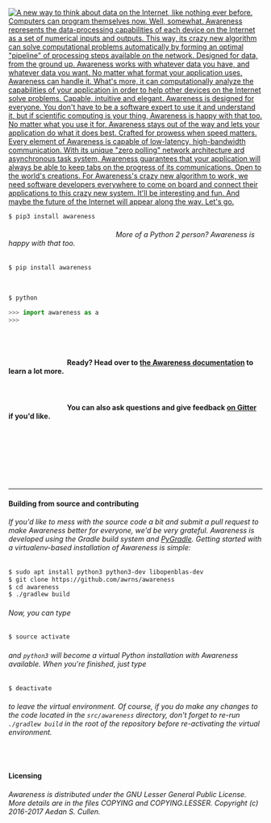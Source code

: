 
<a href="#">

![A new way to think about data on the Internet, like nothing ever before. Computers can program themselves now. Well, somewhat. Awareness represents the data-processing capabilities of each device on the Internet as a set of numerical inputs and outputs. This way, its crazy new algorithm can solve computational problems automatically by forming an optimal "pipeline" of processing steps available on the network. Designed for data,
from the ground up. Awareness works with whatever data you have, and whatever data you want. No matter what format your application uses, Awareness can handle it. What's more, it can computationally analyze the capabilities of your application in order to help other devices on the Internet solve problems. Capable, intuitive
and elegant. Awareness is designed for everyone. You don't have to be a software expert to use it and understand it, but if scientific computing is your thing, Awareness is happy with that too. No matter what you use it for, Awareness stays out of the way and lets your application do what it does best. Crafted for prowess
when speed matters. Every element of Awareness is capable of low-latency, high-bandwidth communication. With its unique "zero polling" network architecture ard asynchronous task system, Awareness guarantees that your application will always be able to keep tabs on the progress of its communications. Open to the 
world's creations. For Awareness's crazy new algorithm to work, we need software developers everywhere to come on board and connect their applications to this crazy new system. It'll be interesting and fun. And maybe the future of the Internet will appear along the way. Let's go.](graphics/banner.png)

</a>

```bash
$ pip3 install awareness
```
###### &nbsp;&nbsp;&nbsp;&nbsp;&nbsp;&nbsp;&nbsp;&nbsp;&nbsp;&nbsp;&nbsp;&nbsp;&nbsp;&nbsp;&nbsp;&nbsp;&nbsp;&nbsp;&nbsp;&nbsp;&nbsp;&nbsp;&nbsp;&nbsp;&nbsp;&nbsp;&nbsp;&nbsp;&nbsp;&nbsp;&nbsp;&nbsp;&nbsp;&nbsp;&nbsp;&nbsp;&nbsp;&nbsp;&nbsp;&nbsp;&nbsp;&nbsp;&nbsp;&nbsp;&nbsp;&nbsp;&nbsp;&nbsp;&nbsp;&nbsp;&nbsp;&nbsp;&nbsp;&nbsp;More of a Python 2 person? Awareness is happy with that too.
```bash
$ pip install awareness
```

<br />

```bash
$ python
```
```python
>>> import awareness as a
>>>
```

<br />
<br />

#### &nbsp;&nbsp;&nbsp;&nbsp;&nbsp;&nbsp;&nbsp;&nbsp;&nbsp;&nbsp;&nbsp;&nbsp;&nbsp;&nbsp;&nbsp;&nbsp;&nbsp;&nbsp;&nbsp;&nbsp;&nbsp;&nbsp;&nbsp;&nbsp;&nbsp;&nbsp;&nbsp;&nbsp;&nbsp;&nbsp;&nbsp;&nbsp;&nbsp;&nbsp;&nbsp;Ready? Head over to [the Awareness documentation](https://github.com/awrns/awareness/wiki/Awareness-Documentation) to learn a lot more.

<br />

#### &nbsp;&nbsp;&nbsp;&nbsp;&nbsp;&nbsp;&nbsp;&nbsp;&nbsp;&nbsp;&nbsp;&nbsp;&nbsp;&nbsp;&nbsp;&nbsp;&nbsp;&nbsp;&nbsp;&nbsp;&nbsp;&nbsp;&nbsp;&nbsp;&nbsp;&nbsp;&nbsp;&nbsp;&nbsp;&nbsp;&nbsp;&nbsp;&nbsp;&nbsp;&nbsp;You can also ask questions and give feedback [on Gitter](https://gitter.im/awrns/Lobby) if you'd like.

<br />
<br />
<br />
<br />
<br />
<br />

<hr />

#### Building from source and contributing
###### If you'd like to mess with the source code a bit and submit a pull request to make Awareness better for everyone, we'd be very grateful. Awareness is developed using the Gradle build system and [PyGradle](https://github.com/linkedin/pygradle). Getting started with a virtualenv-based installation of Awareness is simple:
```bash
$ sudo apt install python3 python3-dev libopenblas-dev
$ git clone https://github.com/awrns/awareness
$ cd awareness
$ ./gradlew build
```
###### Now, you can type
```bash
$ source activate
```
###### and `python3` will become a virtual Python installation with Awareness available. When you're finished, just type
```bash
$ deactivate
```
###### to leave the virtual environment. Of course, if you do make any changes to the code located in the `src/awareness` directory, don't forget to re-run `./gradlew build` in the root of the repository before re-activating the virtual environment.

<br />

#### Licensing
###### Awareness is distributed under the GNU Lesser General Public License. More details are in the files COPYING and COPYING.LESSER. Copyright (c) 2016-2017 Aedan S. Cullen.
